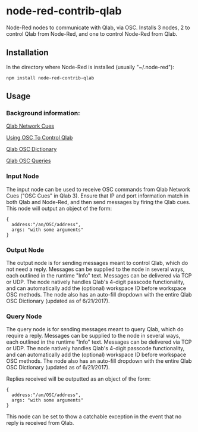 # node-red-contrib-qlab
Node-Red nodes to communicate with Qlab, via OSC. Installs 3 nodes, 2 to control Qlab from Node-Red, and one to control Node-Red from Qlab.

## Installation
In the directory where Node-Red is installed (usually "~/.node-red"):

```
npm install node-red-contrib-qlab
```

## Usage

### Background information: 
[Qlab Network Cues](https://figure53.com/docs/qlab/v4/control/network-cues/)

[Using OSC To Control Qlab](https://figure53.com/docs/qlab/v4/control/using-osc-to-control-qlab/)

[Qlab OSC Dictionary](https://figure53.com/docs/qlab/v4/scripting/osc-dictionary-v4/)

[Qlab OSC Queries](https://figure53.com/docs/qlab/v4/scripting/osc-queries/)

### Input Node
The input node can be used to receive OSC commands from Qlab Network Cues ("OSC Cues" in Qlab 3). Ensure that IP and port information match in both Qlab and Node-Red, and then send messages by firing the Qlab cues. This node will output an object of the form:
```
{
  address:"/an/OSC/address",
  args: "with some arguments"
}
```

### Output Node
The output node is for sending messages meant to control Qlab, which do not need a reply. Messages can be supplied to the node in several ways, each outlined in the runtime "Info" text. Messages can be delivered via TCP or UDP. The node natively handles Qlab's 4-digit passcode functionality, and can automatically add the (optional) workspace ID before workspace OSC methods. The node also has an auto-fill dropdown with the entire Qlab OSC Dictionary (updated as of 6/21/2017).


### Query Node
The query node is for sending messages meant to query Qlab, which do require a reply. Messages can be supplied to the node in several ways, each outlined in the runtime "Info" text. Messages can be delivered via TCP or UDP. The node natively handles Qlab's 4-digit passcode functionality, and can automatically add the (optional) workspace ID before workspace OSC methods. The node also has an auto-fill dropdown with the entire Qlab OSC Dictionary (updated as of 6/21/2017).

Replies received will be outputted as an object of the form:
```
{
  address:"/an/OSC/address",
  args: "with some arguments"
}
```
This node can be set to thow a catchable exception in the event that no reply is received from Qlab.
